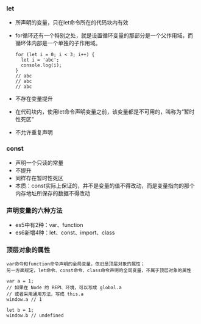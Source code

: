 ### let
- 所声明的变量，只在let命令所在的代码块内有效
- for循环还有一个特别之处，就是设置循环变量的那部分是一个父作用域，而循环体内部是一个单独的子作用域。

      for (let i = 0; i < 3; i++) {
        let i = 'abc';
        console.log(i);
      }
      // abc
      // abc
      // abc
- 不存在变量提升
- 在代码块内，使用let命令声明变量之前，该变量都是不可用的，叫称为“暂时性死区”
- 不允许重复声明
### const
- 声明一个只读的常量
- 不提升
- 同样存在暂时性死区
- 本质：const实际上保证的，并不是变量的值不得改动，而是变量指向的那个内存地址所保存的数据不得改动
### 声明变量的六种方法
- es5中有2种：var、function
- es6新增4种：let、const、import、class
### 顶层对象的属性
    var命令和function命令声明的全局变量，依旧是顶层对象的属性；
    另一方面规定，let命令、const命令、class命令声明的全局变量，不属于顶层对象的属性

    var a = 1;
    // 如果在 Node 的 REPL 环境，可以写成 global.a
    // 或者采用通用方法，写成 this.a
    window.a // 1

    let b = 1;
    window.b // undefined